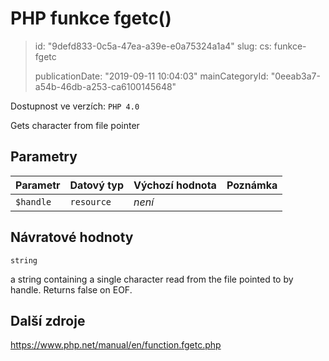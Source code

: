 PHP funkce fgetc()
==================

> id: "9defd833-0c5a-47ea-a39e-e0a75324a1a4"
> slug:
> 	cs: funkce-fgetc
>
> publicationDate: "2019-09-11 10:04:03"
> mainCategoryId: "0eeab3a7-a54b-46db-a253-ca6100145648"

Dostupnost ve verzích: `PHP 4.0`

Gets character from file pointer


Parametry
--------------

| Parametr | Datový typ | Výchozí hodnota | Poznámka |
|-----|-----|-----|-----|
| `$handle` | `resource` | *není* |  |


Návratové hodnoty
----------------

`string`

a string containing a single character read from the file pointed
to by handle. Returns false on EOF.

Další zdroje
------------

https://www.php.net/manual/en/function.fgetc.php
